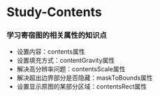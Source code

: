 # Study-Contents
### 学习寄宿图的相关属性的知识点
- 设置内容：contents属性
- 设置填充方式：contentGravity属性
- 解决高分辨率问题：contentsScale属性
- 解决超出边界部分是否隐藏：maskToBounds属性
- 设置显示原图的某部分区域：contentsRect属性
